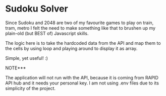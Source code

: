 
# Sudoku Solver

Since Sudoku and 2048 are two of my favourite games to play on train, tram, metro I felt the need to make something like that to brushen up my plain-old (but BEST of) Javascript skills.

The logic here is to take the hardcoded data from the API and map them to the cells by using loop and playing around to display it as array. 

Simple, yet useful! :)

NOTE*** 

The application will not run with the API, because it is coming from RAPID API hub and it needs your personal key. I am not using .env files due to its simplicity of the project. 